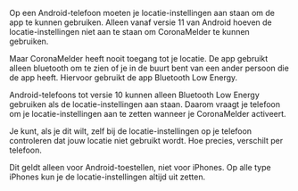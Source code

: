 Op een Android-telefoon moeten je locatie-instellingen aan staan om de app te kunnen gebruiken. Alleen vanaf versie 11 van Android hoeven de locatie-instellingen niet aan te staan om CoronaMelder te kunnen gebruiken.

Maar CoronaMelder heeft nooit toegang tot je locatie. De app gebruikt alleen bluetooth om te zien of je in de buurt bent van een ander persoon die de app heeft. Hiervoor gebruikt de app Bluetooth Low Energy.

Android-telefoons tot versie 10 kunnen alleen Bluetooth Low Energy gebruiken als de locatie-instellingen aan staan. Daarom vraagt je telefoon om je locatie-instellingen aan te zetten wanneer je CoronaMelder activeert.

Je kunt, als je dit wilt, zelf bij de locatie-instellingen op je telefoon controleren dat jouw locatie niet gebruikt wordt. Hoe precies, verschilt per telefoon.

Dit geldt alleen voor Android-toestellen, niet voor iPhones. Op alle type iPhones kun je de locatie-instellingen altijd uit zetten.
